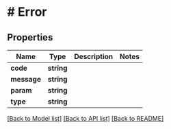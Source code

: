 # # Error

## Properties

Name | Type | Description | Notes
------------ | ------------- | ------------- | -------------
**code** | **string** |  |
**message** | **string** |  |
**param** | **string** |  |
**type** | **string** |  |

[[Back to Model list]](../../README.md#models) [[Back to API list]](../../README.md#endpoints) [[Back to README]](../../README.md)
